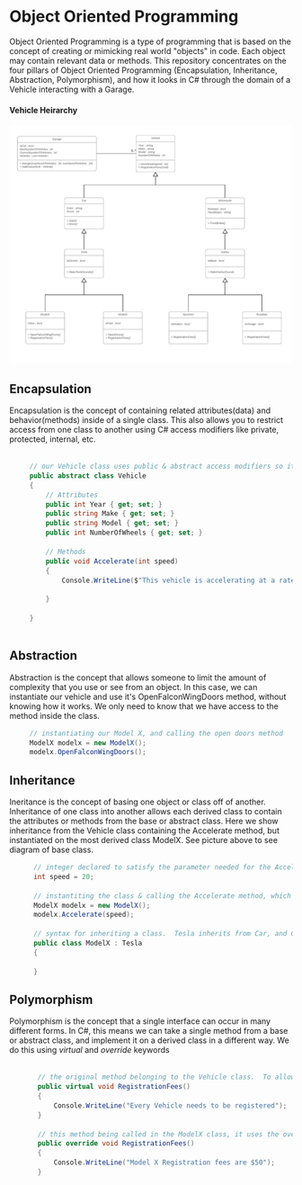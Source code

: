 
# Object Oriented Programming
Object Oriented Programming is a type of programming that is based on the concept of creating or mimicking real world "objects" in code.  Each object may contain relevant data or methods.  This repository concentrates on the four pillars of Object Oriented Programming (Encapsulation, Inheritance, Abstraction, Polymorphism), and how it looks in C# through the domain of a Vehicle interacting with a Garage.  

#### Vehicle Heirarchy 

![O O P Classes](Garage/Assets/OOP_Classes.png)

## Encapsulation
Encapsulation is the concept of containing related attributes(data) and behavior(methods) inside of a single class.  This also allows you to restrict access from one class to another using C# access modifiers like private, protected, internal, etc.

```c#

     // our Vehicle class uses public & abstract access modifiers so it can be accessed by other derived classes, but all of the attributes are encapsulated inside of this class
     public abstract class Vehicle
     {
         // Attributes
         public int Year { get; set; }
         public string Make { get; set; }
         public string Model { get; set; }
         public int NumberOfWheels { get; set; }

         // Methods
         public void Accelerate(int speed)
         {
             Console.WriteLine($"This vehicle is accelerating at a rate of {speed} mph");

         }

     }
    
```

## Abstraction
Abstraction is the concept that allows someone to limit the amount of complexity that you use or see from an object.  In this case, we can instantiate our vehicle and use it's OpenFalconWingDoors method, without knowing how it works.  We only need to know that we have access to the method inside the class.

```c#
     // instantiating our Model X, and calling the open doors method
     ModelX modelx = new ModelX();
     modelx.OpenFalconWingDoors();
```

## Inheritance
Ineritance is the concept of basing one object or class off of another. Inheritance of one class into another allows each derived class to contain the attributes or methods from the base or abstract class.  Here we show inheritance from the Vehicle class containing the Accelerate method, but instantiated on the most derived class ModelX.  See picture above to see diagram of base class.

```c#
      // integer declared to satisfy the parameter needed for the Accelerate method
      int speed = 20;
       
      // instantiting the class & calling the Accelerate method, which is a method inherited from our Vehicle class
      ModelX modelx = new ModelX();
      modelx.Accelerate(speed);
       
      // syntax for inheriting a class.  Tesla inherits from Car, and Car inherits from Vehicle, so ModelX can inherit properites from Vehicle.
      public class ModelX : Tesla
      {
       
      }

```

## Polymorphism
Polymorphism is the concept that a single interface can occur in many different forms.  In C#, this means we can take a single method from a base or abstract class, and implement it on a derived class in a different way.  We do this using *virtual* and *override* keywords
```c#
  
       // the original method belonging to the Vehicle class.  To allow a method to be changed on a derived class, it must use the virtual keyword
       public virtual void RegistrationFees()
       {
           Console.WriteLine("Every Vehicle needs to be registered");
       }
        
       // this method being called in the ModelX class, it uses the override keyword to allow changes to the implementation of the method.  When called in our program, it will output our new string to the console
       public override void RegistrationFees()
       {
           Console.WriteLine("Model X Registration fees are $50");
       }


```
